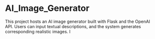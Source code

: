 # AI_Image_Generator
This project hosts an AI image generator built with Flask and the OpenAI API. Users can input textual descriptions, and the system generates corresponding realistic images. I
